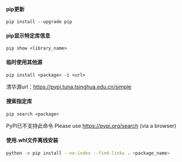 
#### pip更新
```pip
pip install --upgrade pip
```

#### pip显示特定库信息
```pip
pip show <library_name>
```

#### 临时使用其他源
```pip
pip install <package> -i <url>
```
清华源url：https://pypi.tuna.tsinghua.edu.cn/simple

#### 搜索指定库
```pip
pip search <package>
```
PyPI已不支持此命令 Please use https://pypi.org/search (via a browser)

#### 使用.whl文件离线安装
```bash
python -m pip install --no-index --find-links . <package_name>
```